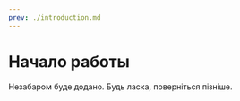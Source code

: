 ```yaml
---
prev: ./introduction.md
---
```


# Начало работы

Незабаром буде додано.
Будь ласка, поверніться пізніше.
